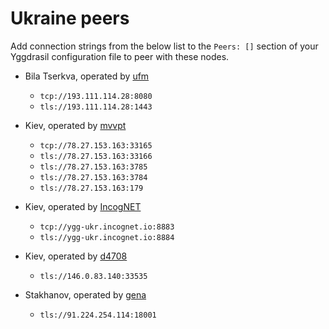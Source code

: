 # Ukraine peers

Add connection strings from the below list to the `Peers: []` section of your
Yggdrasil configuration file to peer with these nodes.

* Bila Tserkva, operated by [ufm](ufm@ufm.lol)
  * `tcp://193.111.114.28:8080`
  * `tls://193.111.114.28:1443`

* Kiev, operated by [mvvpt](mvvpt0@bigmir.net)
  * `tcp://78.27.153.163:33165`
  * `tls://78.27.153.163:33166`
  * `tls://78.27.153.163:3785`
  * `tls://78.27.153.163:3784`
  * `tls://78.27.153.163:179`

* Kiev, operated by [IncogNET](https://incognet.io)
  * `tcp://ygg-ukr.incognet.io:8883`
  * `tls://ygg-ukr.incognet.io:8884`

* Kiev, operated by [d4708](https://github.com/d4708)
  * `tls://146.0.83.140:33535`

* Stakhanov, operated by [gena](https://t.me/gennadykataev)
  * `tls://91.224.254.114:18001`
